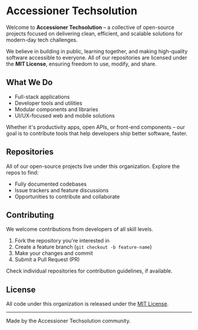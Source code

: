 # Accessioner Techsolution

Welcome to **Accessioner Techsolution** – a collective of open-source projects focused on delivering clean, efficient, and scalable solutions for modern-day tech challenges.

We believe in building in public, learning together, and making high-quality software accessible to everyone. All of our repositories are licensed under the **MIT License**, ensuring freedom to use, modify, and share.

## What We Do

- Full-stack applications  
- Developer tools and utilities  
- Modular components and libraries  
- UI/UX-focused web and mobile solutions  

Whether it's productivity apps, open APIs, or front-end components – our goal is to contribute tools that help developers ship better software, faster.

## Repositories

All of our open-source projects live under this organization. Explore the repos to find:

- Fully documented codebases  
- Issue trackers and feature discussions  
- Opportunities to contribute and collaborate  

## Contributing

We welcome contributions from developers of all skill levels.

1. Fork the repository you're interested in  
2. Create a feature branch (`git checkout -b feature-name`)  
3. Make your changes and commit  
4. Submit a Pull Request (PR)  

Check individual repositories for contribution guidelines, if available.

## License

All code under this organization is released under the [MIT License](https://opensource.org/licenses/MIT).

---

Made by the Accessioner Techsolution community.
